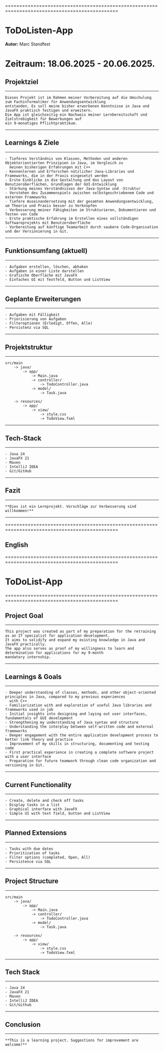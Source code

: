 ==============================================================================================
# ToDoListen-App
**Autor:** Marc Standfest

**Zeitraum:** 18.06.2025 - 20.06.2025.
==============================================================================================

## Projektziel
_____________________________________________________________________________________

    Dieses Projekt ist im Rahmen meiner Vorbereitung auf die Umschulung zum Fachinformatiker für Anwendungsentwicklung
    entstanden. Es soll meine bisher erworbenen Kenntnisse in Java und JavaFX praktisch festigen und erweitern.
    Die App ist gleichzeitig ein Nachweis meiner Lernbereitschaft und Zielstrebigkeit für Bewerbungen auf
    ein 9-monatiges Pflichtpraktikum.

_____________________________________________________________________________________

## Learnings & Ziele
_____________________________________________________________________________________

    - Tieferes Verständnis von Klassen, Methoden und anderen Objektorientierten Prinzipien in Java, im Vergleich zu
      meinen bisherigen Erfahrungen mit C++
    - Kennenlernen und Erforschen nützlicher Java-Libraries und Frameworks, die in der Praxis eingesetzt werden
    - Erste Einblicke in die Gestaltung und das Layout von Benutzeroberflächen, Grundlagen der GUI-Entwicklung
    - Stärkung meines Verständnisses der Java-Syntax und -Struktur
    - Verstehen des Zusammenspiels zwischen selbstgeschriebenem Code und externen Frameworks
    - Tiefere Auseinandersetzung mit der gesamten Anwendungsentwicklung, um Theorie und Praxis besser zu Verknüpfen
    - Verbesserung meiner Fähigkeiten im Strukturieren, Dokumentieren und Testen von Code
    - Erste praktische Erfahrung im Erstellen eines vollständigen Softwareprojekts mit Benutzeroberfläche
    - Vorbereitung auf künftige Teamarbeit durch saubere Code-Organisation und der Versionierung in Git.

_____________________________________________________________________________________

## Funktionsumfang (aktuell)
_____________________________________________________________________________________

    - Aufgaben erstellen, löschen, abhaken
    - Aufgaben in einer Liste darstellen
    - Grafische Oberfläche mit JavaFX
    - Einfaches UI mit Textfeld, Button und ListView
_____________________________________________________________________________________

## Geplante Erweiterungen
_____________________________________________________________________________________

    - Aufgaben mit Fälligkeit
    - Priorisierung von Aufgaben
    - Filteroptionen (Erledigt, Offen, Alle)
    - Persistenz via SQL
_____________________________________________________________________________________

## Projektstruktur
_____________________________________________________________________________________

    src/main
        -> java/
            -> app/
                -> Main.java
                -> controller/
                    -> TodoController.java
                -> model/
                    -> Task.java

        -> resources/
            -> app/
                -> view/
                    -> style.css
                    -> TodoView.fxml
_____________________________________________________________________________________

## Tech-Stack
_____________________________________________________________________________________

    - Java 24
    - JavaFX 21
    - Maven
    - IntelliJ IDEA
    - Git/GitHub
_____________________________________________________________________________________

## Fazit
_____________________________________________________________________________________

    **Dies ist ein Lernprojekt. Vorschläge zur Verbesserung sind willkommen!**
_____________________________________________________________________________________

==============================================================================================
## English
==============================================================================================

# ToDoList-App
==============================================================================================

## Project Goal
_____________________________________________________________________________________

    This project was created as part of my preparation for the retraining as an IT specialist for application development.
    It aims to solidify and expand my existing knowledge in Java and JavaFX practically.
    The app also serves as proof of my willingness to learn and determination for applications for my 9-month
    mandatory internship.
_____________________________________________________________________________________

## Learnings & Goals
_____________________________________________________________________________________

    - Deeper understanding of classes, methods, and other object-oriented principles in Java, compared to my previous experiences
      with C++
    - Familiarization with and exploration of useful Java libraries and frameworks used in job
    - Initial insights into designing and laying out user interfaces, fundamentals of GUI development
    - Strengthening my understanding of Java syntax and structure
    - Understanding the interplay between self-written code and external frameworks
    - Deeper engagement with the entire application development process to better link theory and practice
    - Improvement of my skills in structuring, documenting and testing code
    - First practical experience in creating a complete software project with a user interface
    - Preparation for future teamwork through clean code organization and versioning in Git.
_____________________________________________________________________________________

## Current Functionality
_____________________________________________________________________________________

    - Create, delete and check off tasks
    - Display tasks in a list
    - Graphical interface with JavaFX
    - Simple UI with text field, button and ListView
_____________________________________________________________________________________

## Planned Extensions
_____________________________________________________________________________________

    - Tasks with due dates
    - Prioritization of tasks
    - Filter options (completed, Open, All)
    - Persistence via SQL
_____________________________________________________________________________________

## Project Structure
_____________________________________________________________________________________

    src/main
        -> java/
            -> app/
                -> Main.java
                -> controller/
                    -> TodoController.java
                -> model/
                    -> Task.java

        -> resources/
            -> app/
                -> view/
                    -> style.css
                    -> TodoView.fxml
_____________________________________________________________________________________

## Tech Stack
_____________________________________________________________________________________

    - Java 24
    - JavaFX 21
    - Maven
    - IntelliJ IDEA
    - Git/Github
_____________________________________________________________________________________

## Conclusion
_____________________________________________________________________________________

    **This is a learning project. Suggestions for improvement are welcome!**









